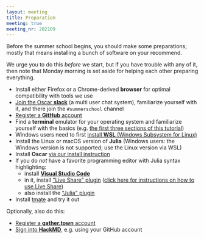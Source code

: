 ```yaml
---
layout: meeting
title: Preparation
meeting: true
meeting_nr: 202109
---
```


Before the summer school begins, you should make some preparations; mostly that means
installing a bunch of software on your recommend.

We urge you to do this *before* we start, but if you have trouble with any of it,
then note that Monday morning is set aside for helping each other preparing everything.

- Install either Firefox or a Chrome-derived **browser** for optimal compatibility with tools we use
- [Join the Oscar **slack**](https://oscar-system.org/slack)
  (a multi user chat system), familiarize yourself with it,
  and there join the `#summerschool` channel
- [Register a **GitHub** account](https://github.com/signup)
- Find a **terminal** emulator for your operating system and familiarize yourself with the basics (e.g. [the first three sections of this tutorial](http://swcarpentry.github.io/shell-novice/))
- Windows users need to first [install **WSL** (Windows Subsystem for Linux)](https://docs.microsoft.com/en-us/windows/wsl/install-win10) 
- Install the Linux or macOS version of **Julia** (Windows users: the Windows version is not supported; use the Linux version via WSL)
- Install **Oscar** [via our install instruction]({{site.baseurl}}/install/)
- If you do *not* have a favorite programming editor with Julia syntax highlighting:
    - install [**Visual Studio Code**](https://code.visualstudio.com)
    - in it, install ["Live Share" plugin](https://marketplace.visualstudio.com/items?itemName=MS-vsliveshare.vsliveshare)
      ([click here for instructions on how to use Live Share](https://docs.microsoft.com/en-us/visualstudio/liveshare/use/vscode))
    - also install the ["Julia" plugin](https://marketplace.visualstudio.com/items?itemName=julialang.language-julia)
- Install [tmate](https://tmate.io) and try it out

Optionally, also do this:
- [Register a **gather.town** account](https://gather.town/signin)
- [Sign into **HackMD**](https://hackmd.io/login), e.g. using your GitHub account
